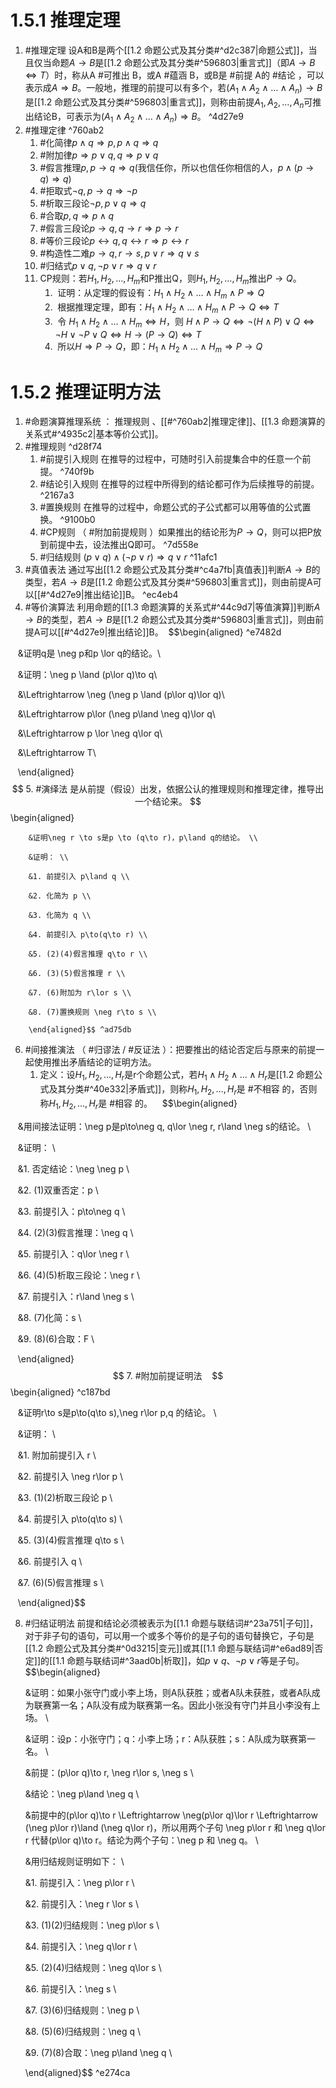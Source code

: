 # 1.5.1 推理定理
1. #推理定理 设A和B是两个[[1.2 命题公式及其分类#^d2c387|命题公式]]，当且仅当命题$A\to B$是[[1.2 命题公式及其分类#^596803|重言式]]（即$A\to B \Leftrightarrow T$）时，称从A #可推出 B，或A #蕴涵 B，或B是 #前提 A的 #结论 ，可以表示成$A\Rightarrow B$。一般地，推理的前提可以有多个，若$(A_1\land A_2\land...\land A_n)\to B$是[[1.2 命题公式及其分类#^596803|重言式]]，则称由前提$A_1,A_2,…,A_n$可推出结论B，可表示为$(A_1\land A_2\land…\land A_n)\Rightarrow B$。 ^4d27e9
2. #推理定律 ^760ab2
	1. #化简律$p\land q\Rightarrow p, p\land q\Rightarrow q$
	2. #附加律$p\Rightarrow p\lor q, q \Rightarrow p\lor q$
	3. #假言推理$p,p\to q\Rightarrow q$(我信任你，所以也信任你相信的人，$p\land(p\to q)\Rightarrow q$)
	4. #拒取式$\neg q, p\to q \Rightarrow \neg p$
	5. #析取三段论$\neg p, p\lor q \Rightarrow q$
	6. #合取$p,q\Rightarrow p\land q$
	7. #假言三段论$p\to q,q\to r\Rightarrow p\to r$
	8. #等价三段论$p\leftrightarrow q,q\leftrightarrow r \Rightarrow p\leftrightarrow r$
	9. #构造性二难$p\to q,r\to s, p\lor r \Rightarrow q\lor s$
	10. #归结式$p\lor q, \neg p\lor r \Rightarrow q\lor r$
	11. CP规则：若$H_1, H_2, …, H_m$和P推出Q，则$H_1, H_2, …, H_m$推出$P \to Q$。
		1.  证明：从定理的假设有：$H_1\land H_2\land …\land H_m\land P\Rightarrow Q$
		2.  根据推理定理，即有：$H_1\land H_2\land …\land H_m\land P\to Q\Leftrightarrow T$
		3.  令 $H_1\land H_2\land …\land H_m\Leftrightarrow H$，则 $H\land P\to Q\Leftrightarrow \neg(H\land P)\lor Q \Leftrightarrow \neg H\lor \neg P \lor Q \Leftrightarrow H\to(P \to Q)\Leftrightarrow T$
		4.  所以$H\Rightarrow P\to Q$，即：$H_1\land H_2\land …\land H_m\Rightarrow P\to Q$
# 1.5.2 推理证明方法

1. #命题演算推理系统 ： 推理规则 、[[#^760ab2|推理定律]]、[[1.3 命题演算的关系式#^4935c2|基本等价公式]]。
2. #推理规则 ^d28f74
	1. #前提引入规则 在推导的过程中，可随时引入前提集合中的任意一个前提。 ^740f9b
	2. #结论引入规则 在推导的过程中所得到的结论都可作为后续推导的前提。 ^2167a3
	3. #置换规则 在推导的过程中，命题公式的子公式都可以用等值的公式置换。 ^9100b0
	4. #CP规则 （ #附加前提规则 ）如果推出的结论形为$P\to Q$，则可以把P放到前提中去，设法推出Q即可。 ^7d558e
	5. #归结规则 $(p\lor q)\land(\neg p\lor r)\Rightarrow q\lor r$  ^11afc1
3. #真值表法 通过写出[[1.2 命题公式及其分类#^c4a7fb|真值表]]判断$A\to B$的类型，若$A\to B$是[[1.2 命题公式及其分类#^596803|重言式]]，则由前提A可以[[#^4d27e9|推出结论]]B。 ^ec4eb4
4. #等价演算法 利用命题的[[1.3 命题演算的关系式#^44c9d7|等值演算]]判断$A\to B$的类型，若$A\to B$是[[1.2 命题公式及其分类#^596803|重言式]]，则由前提A可以[[#^4d27e9|推出结论]]B。 
 $$\begin{aligned}  ^e7482d

   &证明q是 \neg p和p \lor q的结论。\\

   &证明：\neg p \land (p\lor q)\to q\\

   &\Leftrightarrow \neg (\neg p \land (p\lor q)\lor q)\\

   &\Leftrightarrow p\lor (\neg p\land \neg q)\lor q\\

   &\Leftrightarrow p \lor \neg q\lor q\\

   &\Leftrightarrow T\\

   \end{aligned}$$
5. #演绎法 是从前提（假设）出发，依据公认的推理规则和推理定律，推导出一个结论来。 
		$$\begin{aligned}
		
		&证明\neg r \to s是p \to (q\to r)，p\land q的结论。 \\
		
		&证明： \\
		
		&1. 前提引入 p\land q \\
		
		&2. 化简为 p \\
		
		&3. 化简为 q \\
		
		&4. 前提引入 p\to(q\to r) \\
		
		&5. (2)(4)假言推理 q\to r \\
		
		&6. (3)(5)假言推理 r \\
		
		&7. (6)附加为 r\lor s \\
		
		&8. (7)置换规则 \neg r\to s \\
		
		\end{aligned}$$ ^ad75db
6. #间接推演法 （ #归谬法 / #反证法 ）：把要推出的结论否定后与原来的前提一起使用推出矛盾结论的证明方法。
	1. 定义：设$H_1,H_2,…,H_r$是r个命题公式，若$H_1\land H_2\land…\land H_r$是[[1.2 命题公式及其分类#^40e332|矛盾式]]，则称$H_1,H_2,…,H_r$是 #不相容 的，否则称$H_1,H_2,…,H_r$是 #相容 的。
   $$\begin{aligned}

   &用间接法证明：\neg p是p\to\neg q, q\lor \neg r, r\land \neg s的结论。 \\

   &证明： \\

   &1. 否定结论：\neg \neg p \\

   &2. (1)双重否定：p \\

   &3. 前提引入：p\to\neg q \\

   &4. (2)(3)假言推理：\neg q \\

   &5. 前提引入：q\lor \neg r \\

   &6. (4)(5)析取三段论：\neg r \\

   &7. 前提引入：r\land \neg s \\

   &8. (7)化简：s \\

   &9. (8)(6)合取：F \\

   \end{aligned}$$
7. #附加前提证明法
   $$\begin{aligned} ^c187bd

   &证明r\to s是p\to(q\to s),\neg r\lor p,q 的结论。 \\

   &证明： \\

   &1. 附加前提引入 r \\

   &2. 前提引入 \neg r\lor p \\

   &3. (1)(2)析取三段论 p \\

   &4. 前提引入 p\to(q\to s) \\

   &5. (3)(4)假言推理 q\to s \\

   &6. 前提引入 q \\

   &7. (6)(5)假言推理 s \\

   \end{aligned}$$

8. #归结证明法 前提和结论必须被表示为[[1.1 命题与联结词#^23a751|子句]]，对于非子句的语句，可以用一个或多个等价的是子句的语句替换它，子句是[[1.2 命题公式及其分类#^0d3215|变元]]或其[[1.1 命题与联结词#^e6ad89|否定]]的[[1.1 命题与联结词#^3aad0b|析取]]，如$p\lor q$、$\neg p\lor r$等是子句。
	$$\begin{aligned}
	
	&证明：如果小张守门或小李上场，则A队获胜；或者A队未获胜，或者A队成为联赛第一名；A队没有成为联赛第一名。因此小张没有守门并且小李没有上场。 \\
	
	&证明：设p：小张守门；q：小李上场；r：A队获胜；s：A队成为联赛第一名。 \\
	
	&前提：(p\lor q)\to r, \neg r\lor s, \neg s \\
	
	&结论：\neg p\land \neg q \\
	
	&前提中的(p\lor q)\to r \Leftrightarrow \neg(p\lor q)\lor r \Leftrightarrow (\neg p\lor r)\land (\neg q\lor r)，所以用两个子句 \neg p\lor r 和 \neg q\lor r 代替(p\lor q)\to r。结论为两个子句：\neg p 和 \neg q。 \\
	
	&用归结规则证明如下： \\
	
	&1. 前提引入：\neg p\lor r \\
	
	&2. 前提引入：\neg r \lor s \\
	
	&3. (1)(2)归结规则：\neg p\lor s \\
	
	&4. 前提引入：\neg q\lor r \\
	
	&5. (2)(4)归结规则：\neg q\lor s \\
	
	&6. 前提引入：\neg s \\
	
	&7. (3)(6)归结规则：\neg p \\
	
	&8. (5)(6)归结规则：\neg q \\
	
	&9. (7)(8)合取：\neg p\land \neg q \\
	
	\end{aligned}$$ ^e274ca 